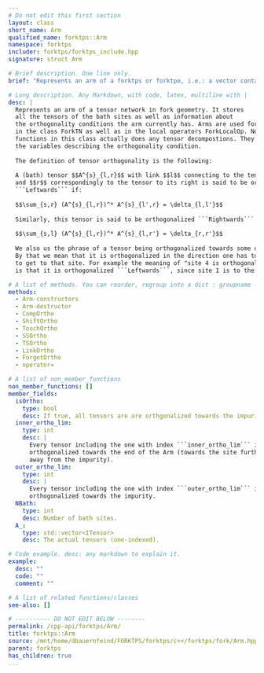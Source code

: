 ```yaml
---
# Do not edit this first section
layout: class
short_name: Arm
qualified_name: forktps::Arm
namespace: forktps
includer: forktps/forktps_include.hpp
signature: struct Arm

# Brief description. One line only.
brief: "Represents an arm of a forktps or forktpo, i.e.: a vector containing all bath"

# Long description. Any Markdown, with code, latex, multiline with |
desc: |
  Represents an arm of a tensor network in fork geometry. It stores
  all the tensors of the bath sites as well as information about 
  the orthogonality conditions the arm currently has. Arms are used for example
  in the class ForkTN as well as in the local operators ForkLocalOp. None of the 
  functions in this class actually does any tensor decompostions. They only set 
  the variables describing the orthogonality condition.
  
  The definition of tensor orthogonality is the following: 
  
  A (bath) tensor $$A^{s}_{l,r}$$ with link $$l$$ connecting to the tensor to its left
  and $$r$$ correspondingly to the tensor to its right is said to be orthogonalized
  ```Leftwards``` if:
  
  $$\sum_{s,r} (A^{s}_{l,r})^* A^{s}_{l',r} = \delta_{l,l'}$$
  
  Similarly, this tensor is said to be orthogonalized ```Rightwards``` if:
  
  $$\sum_{s,l} (A^{s}_{l,r})^* A^{s}_{l,r'} = \delta_{r,r'}$$
  
  We also us the phrase of a tensor being orthogonalized towards some other site.
  By that we mean that it is orthogonalized in the direction one has to move
  to get to that site. For example the meaning of "site 4 is orthogonalized towards site 1"
  is that it is orthogonalized ```Leftwards```, since site 1 is to the left of site 4.

# A list of methods. You can reorder, regroup into a dict : groupname -> list
methods:
  - Arm-constructors
  - Arm-destructor
  - CompOrtho
  - ShiftOrtho
  - TouchOrtho
  - SSOrtho
  - TSOrtho
  - LinkOrtho
  - ForgetOrtho
  - operator=

# A list of non_member_functions
non_member_functions: []
member_fields:
  isOrtho:
    type: bool
    desc: If true, all tensors are are orthgonalized towards the impurity. Otherwise orthogonality can by anything.
  inner_ortho_lim:
    type: int
    desc: |
      Every tensor including the one with index ```inner_ortho_lim``` is 
      orthogonalized towards the end of the Arm (towards the site furthest 
      away from the impurity).
  outer_ortho_lim:
    type: int
    desc: |
      Every tensor including the one with index ```outer_ortho_lim``` is 
      orthogonalized towards the impurity.
  NBath:
    type: int
    desc: Number of bath sites.
  A_:
    type: std::vector<ITensor>
    desc: The actual tensors (one-indexed).

# Code example. desc: any markdown to explain it.
example:
  desc: ""
  code: ""
  comment: ""

# A list of related functions/classes
see-also: []

# ---------- DO NOT EDIT BELOW --------
permalink: /cpp-api/forktps/Arm/
title: forktps::Arm
source: /mnt/home/dbauernfeind/FORKTPS/forktps/c++/forktps/fork/Arm.hpp
parent: forktps
has_children: true
...
```


